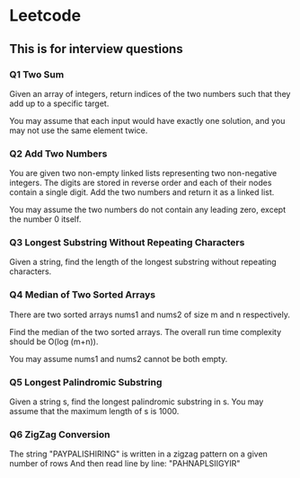 # Leetcode
## This is for interview questions

### Q1 Two Sum
Given an array of integers, return indices of the two numbers such that they add up to a specific target. 

You may assume that each input would have exactly one solution, and you may not use the same element twice.

### Q2 Add Two Numbers
You are given two non-empty linked lists representing two non-negative integers. The digits are stored in reverse order and each of their nodes contain a single digit. Add the two numbers and return it as a linked list. 

You may assume the two numbers do not contain any leading zero, except the number 0 itself.

### Q3 Longest Substring Without Repeating Characters
Given a string, find the length of the longest substring without repeating characters. 

### Q4 Median of Two Sorted Arrays
There are two sorted arrays nums1 and nums2 of size m and n respectively. 

Find the median of the two sorted arrays. The overall run time complexity should be O(log (m+n)). 

You may assume nums1 and nums2 cannot be both empty.

### Q5 Longest Palindromic Substring
Given a string s, find the longest palindromic substring in s. You may assume that the maximum length of s is 1000.

### Q6 ZigZag Conversion
The string "PAYPALISHIRING" is written in a zigzag pattern on a given number of rows 
And then read line by line: "PAHNAPLSIIGYIR"
